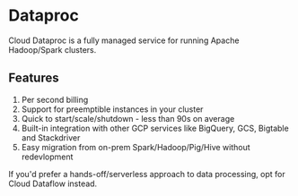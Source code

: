 # Dataproc
Cloud Dataproc is a fully managed service for running Apache Hadoop/Spark clusters.

## Features
1. Per second billing
1. Support for preemptible instances in your cluster
1. Quick to start/scale/shutdown - less than 90s on average
1. Built-in integration with other GCP services like BigQuery, GCS, Bigtable and Stackdriver
1. Easy migration from on-prem Spark/Hadoop/Pig/Hive without redevlopment

If you'd prefer a hands-off/serverless approach to data processing, opt for Cloud Dataflow instead.
